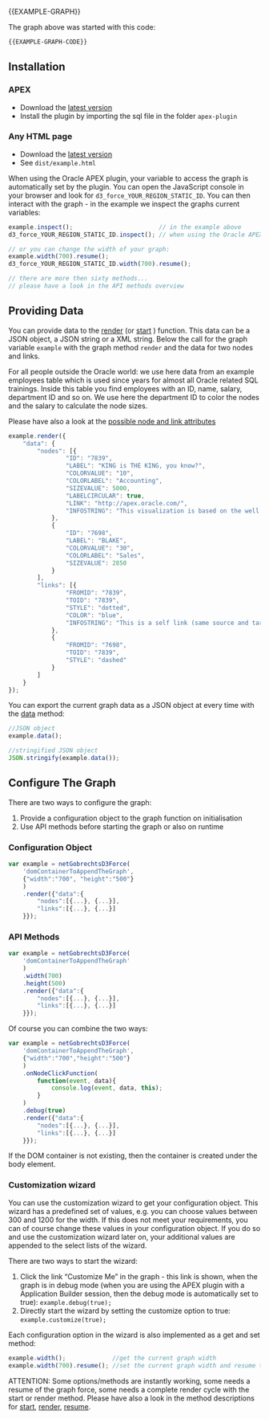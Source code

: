 {{EXAMPLE-GRAPH}}

The graph above was started with this code:
```html
{{EXAMPLE-GRAPH-CODE}}
```

## Installation


### APEX

- Download the [latest version][zip]
- Install the plugin by importing the sql file in the folder `apex-plugin`


### Any HTML page

- Download the [latest version][zip]
- See `dist/example.html`

[zip]: https://github.com/ogobrecht/d3-force-apex-plugin/releases/latest


When using the Oracle APEX plugin, your variable to access the graph is automatically set by the plugin. You can open the JavaScript console in your browser and look for `d3_force_YOUR_REGION_STATIC_ID`. You can then interact with the graph - in the example we inspect the graphs current variables:

```js
example.inspect();                        // in the example above
d3_force_YOUR_REGION_STATIC_ID.inspect(); // when using the Oracle APEX plugin

// or you can change the width of your graph:
example.width(700).resume();
d3_force_YOUR_REGION_STATIC_ID.width(700).resume();

// there are more then sixty methods...
// please have a look in the API methods overview
```

## Providing Data

You can provide data to the [render](./module-API.html#.render) (or [start](./module-API.html#.start) ) function. This data can be a JSON object, a JSON string or a XML string. Below the call for the graph variable `example` with the graph method `render` and the data for two nodes and links.

For all people outside the Oracle world: we use here data from an example employees table which is used since years for almost all Oracle related SQL trainings. Inside this table you find employees with an ID, name, salary, department ID and so on. We use here the department ID to color the nodes and the salary to calculate the node sizes.

Please have also a look at the [possible node and link attributes](./tutorial-2-node-and-link-attributes.html)

```js
example.render({
    "data": {
        "nodes": [{
                "ID": "7839",
                "LABEL": "KING is THE KING, you know?",
                "COLORVALUE": "10",
                "COLORLABEL": "Accounting",
                "SIZEVALUE": 5000,
                "LABELCIRCULAR": true,
                "LINK": "http://apex.oracle.com/",
                "INFOSTRING": "This visualization is based on the well known emp table."
            },
            {
                "ID": "7698",
                "LABEL": "BLAKE",
                "COLORVALUE": "30",
                "COLORLABEL": "Sales",
                "SIZEVALUE": 2850
            }
        ],
        "links": [{
                "FROMID": "7839",
                "TOID": "7839",
                "STYLE": "dotted",
                "COLOR": "blue",
                "INFOSTRING": "This is a self link (same source and target node) rendered along a path with the STYLE attribute set to dotted and COLOR attribute set to blue."
            },
            {
                "FROMID": "7698",
                "TOID": "7839",
                "STYLE": "dashed"
            }
        ]
    }
});
```

You can export the current graph data as a JSON object at every time with the [data](./module-API.html#.data) method:

```js
//JSON object
example.data();

//stringified JSON object
JSON.stringify(example.data());
```


## Configure The Graph

There are two ways to configure the graph:

1. Provide a configuration object to the graph function on initialisation
2. Use API methods before starting the graph or also on runtime

### Configuration Object

```js
var example = netGobrechtsD3Force(
    'domContainerToAppendTheGraph',
    {"width":"700", "height":"500"}
    )
    .render({"data":{
        "nodes":[{...}, {...}],
        "links":[{...}, {...}]
    }});
```

### API Methods

```js
var example = netGobrechtsD3Force(
    'domContainerToAppendTheGraph'
    )
    .width(700)
    .height(500)
    .render({"data":{
        "nodes":[{...}, {...}],
        "links":[{...}, {...}]
    }});
```

Of course you can combine the two ways:

```js
var example = netGobrechtsD3Force(
    'domContainerToAppendTheGraph',
    {"width":"700","height":"500"}
    )
    .onNodeClickFunction(
        function(event, data){
            console.log(event, data, this);
        }
    )
    .debug(true)
    .render({"data":{
        "nodes":[{...}, {...}],
        "links":[{...}, {...}]
    }});
```

If the DOM container is not existing, then the container is created under the body element.

### Customization wizard

You can use the customization wizard to get your configuration object. This
wizard has a predefined set of values, e.g. you can choose values between 300
and 1200 for the width. If this does not meet your requirements, you can of
course change these values in your configuration object. If you do so and use
the customization wizard later on, your additional values are appended to the
select lists of the wizard.

There are two ways to start the wizard:

1. Click the link “Customize Me” in the graph - this link is shown, when the graph is in debug mode (when you are using the APEX plugin with a Application Builder session, then the debug mode is automatically set to true): `example.debug(true);`
2. Directly start the wizard by setting the customize option to true: `example.customize(true);`

Each configuration option in the wizard is also implemented as a get and set method:

```js
example.width();             //get the current graph width
example.width(700).resume(); //set the current graph width and resume the graph
```

ATTENTION: Some options/methods are instantly working, some needs a resume of the graph force, some needs a complete render cycle with the start or render method. Please have also a look in the method descriptions for [start](./module-API.html#.start), [render](./module-API.html#.render), [resume](./module-API.html#.resume).
